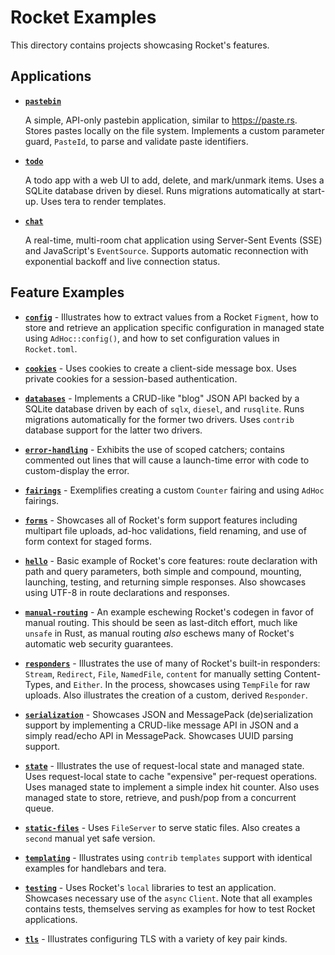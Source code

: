 # Rocket Examples

This directory contains projects showcasing Rocket's features.

## Applications

  * **[`pastebin`](./pastebin)**

    A simple, API-only pastebin application, similar to https://paste.rs. Stores
    pastes locally on the file system. Implements a custom parameter guard,
    `PasteId`, to parse and validate paste identifiers.

  * **[`todo`](./todo)**

    A todo app with a web UI to add, delete, and mark/unmark items. Uses a
    SQLite database driven by diesel. Runs migrations automatically at start-up.
    Uses tera to render templates.

  * **[`chat`](./chat)**

    A real-time, multi-room chat application using Server-Sent Events (SSE) and
    JavaScript's `EventSource`. Supports automatic reconnection with exponential
    backoff and live connection status.

## Feature Examples

  * **[`config`](./config)** - Illustrates how to extract values from a Rocket
    `Figment`, how to store and retrieve an application specific configuration
    in managed state using `AdHoc::config()`, and how to set configuration
    values in `Rocket.toml`.

  * **[`cookies`](./cookies)** - Uses cookies to create a client-side message
    box. Uses private cookies for a session-based authentication.

  * **[`databases`](./databases)** - Implements a CRUD-like "blog" JSON API
    backed by a SQLite database driven by each of `sqlx`, `diesel`, and
    `rusqlite`. Runs migrations automatically for the former two drivers. Uses
    `contrib` database support for the latter two drivers.

  * **[`error-handling`](./error-handling)** - Exhibits the use of scoped
    catchers; contains commented out lines that will cause a launch-time error
    with code to custom-display the error.

  * **[`fairings`](./fairings)** - Exemplifies creating a custom `Counter`
    fairing and using `AdHoc` fairings.

  * **[`forms`](./forms)** - Showcases all of Rocket's form support features
    including multipart file uploads, ad-hoc validations, field renaming, and
    use of form context for staged forms.

  * **[`hello`](./hello)** - Basic example of Rocket's core features: route
    declaration with path and query parameters, both simple and compound,
    mounting, launching, testing, and returning simple responses. Also showcases
    using UTF-8 in route declarations and responses.

  * **[`manual-routing`](./manual-routing)** - An example eschewing Rocket's
    codegen in favor of manual routing. This should be seen as last-ditch
    effort, much like `unsafe` in Rust, as manual routing _also_ eschews many of
    Rocket's automatic web security guarantees.

  * **[`responders`](./responders)** - Illustrates the use of many of Rocket's
    built-in responders: `Stream`, `Redirect`, `File`, `NamedFile`, `content`
    for manually setting Content-Types, and `Either`. In the process, showcases
    using `TempFile` for raw uploads. Also illustrates the creation of a custom,
    derived `Responder`.

  * **[`serialization`](./serialization)** - Showcases JSON and MessagePack
    (de)serialization support by implementing a CRUD-like message API in JSON
    and a simply read/echo API in MessagePack. Showcases UUID parsing support.

  * **[`state`](./state)** - Illustrates the use of request-local state and
    managed state. Uses request-local state to cache "expensive" per-request
    operations. Uses managed state to implement a simple index hit counter. Also
    uses managed state to store, retrieve, and push/pop from a concurrent queue.

  * **[`static-files`](./static-files)** - Uses `FileServer` to serve static
    files. Also creates a `second` manual yet safe version.

  * **[`templating`](./templating)** - Illustrates using `contrib` `templates`
    support with identical examples for handlebars and tera.

  * **[`testing`](./testing)** - Uses Rocket's `local` libraries to test an
    application. Showcases necessary use of the `async` `Client`. Note that all
    examples contains tests, themselves serving as examples for how to test
    Rocket applications.

  * **[`tls`](./tls)** - Illustrates configuring TLS with a variety of key pair
    kinds.
